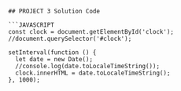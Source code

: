 ```
## PROJECT 3 Solution Code

```JAVASCRIPT
const clock = document.getElementById('clock');
//document.querySelector('#clock');

setInterval(function () {
  let date = new Date();
  //console.log(date.toLocaleTimeString());
  clock.innerHTML = date.toLocaleTimeString();
}, 1000);